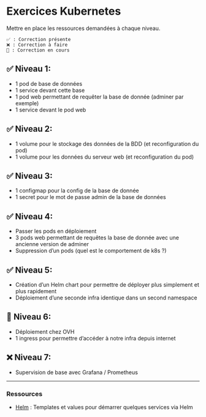 # Exercices Kubernetes

Mettre en place les ressources demandées à chaque niveau.

```
✅ : Correction présente
❌ : Correction à faire
🚧 : Correction en cours
```

## ✅ Niveau 1:
- 1 pod de base de données
- 1 service devant cette base
- 1 pod web permettant de requêter la base de donnée (adminer par exemple)
- 1 service devant le pod web

## ✅ Niveau 2:
- 1 volume pour le stockage des données de la BDD (et reconfiguration du pod)
- 1 volume pour les données du serveur web (et reconfiguration du pod)

## ✅ Niveau 3:
- 1 configmap pour la config de la base de donnée
- 1 secret pour le mot de passe admin de la base de données

## ✅ Niveau 4:
- Passer les pods en déploiement
- 3 pods web permettant de requêtes la base de donnée avec une ancienne version de adminer
- Suppression d’un pods (quel est le comportement de k8s ?)

## ✅ Niveau 5:
- Création d’un Helm chart pour permettre de déployer plus simplement et plus rapidement
- Déploiement d’une seconde infra identique dans un second namespace

## 🚧 Niveau 6:
- Déploiement chez OVH
- 1 ingress pour permettre d’accéder à notre infra depuis internet

## ❌ Niveau 7:
- Supervision de base avec Grafana / Prometheus

---
### Ressources
- [Helm](/helm) : Templates et values pour démarrer quelques services via Helm